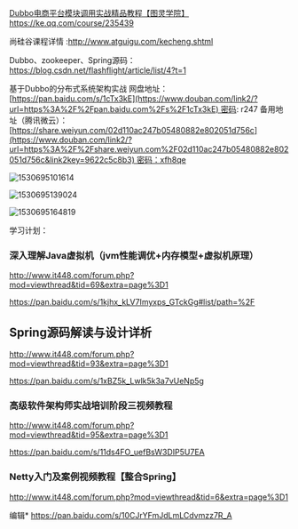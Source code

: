 [Dubbo电商平台模块调用实战精品教程【图灵学院】](https://ke.qq.com/course/235439)  https://ke.qq.com/course/235439

尚硅谷课程详情   :http://www.atguigu.com/kecheng.shtml





Dubbo、zookeeper、Spring源码：https://blog.csdn.net/flashflight/article/list/4?t=1



基于Dubbo的分布式系统架构实战 网盘地址：[https://pan.baidu.com/s/1cTx3kE](https://www.douban.com/link2/?url=https%3A%2F%2Fpan.baidu.com%2Fs%2F1cTx3kE) 密码: r247 备用地址（腾讯微云）：[https://share.weiyun.com/02d110ac247b05480882e802051d756c](https://www.douban.com/link2/?url=https%3A%2F%2Fshare.weiyun.com%2F02d110ac247b05480882e802051d756c&link2key=9622c5c8b3) 密码：xfh8qe 



![1530695101614](C:\Users\ADMINI~1\AppData\Local\Temp\1530695101614.png)

![1530695139024](C:\Users\ADMINI~1\AppData\Local\Temp\1530695139024.png)

![1530695164819](C:\Users\ADMINI~1\AppData\Local\Temp\1530695164819.png)





学习计划：

### 深入理解Java虚拟机（jvm性能调优+内存模型+虚拟机原理） 

http://www.it448.com/forum.php?mod=viewthread&tid=69&extra=page%3D1



https://pan.baidu.com/s/1kjhx_kLV7Imyxps_GTckGg#list/path=%2F

 



## Spring源码解读与设计详析

http://www.it448.com/forum.php?mod=viewthread&tid=93&extra=page%3D1

<https://pan.baidu.com/s/1xBZ5k_Lwlk5k3a7vUeNp5g> 



### 高级软件架构师实战培训阶段三视频教程 



http://www.it448.com/forum.php?mod=viewthread&tid=95&extra=page%3D1

<https://pan.baidu.com/s/11ds4FO_uefBsW3DIP5U7EA> 





### Netty入门及案例视频教程【整合Spring】 

http://www.it448.com/forum.php?mod=viewthread&tid=6&extra=page%3D1

 编辑*  <https://pan.baidu.com/s/10CJrYFmJdLmLCdvmzz7R_A> 



